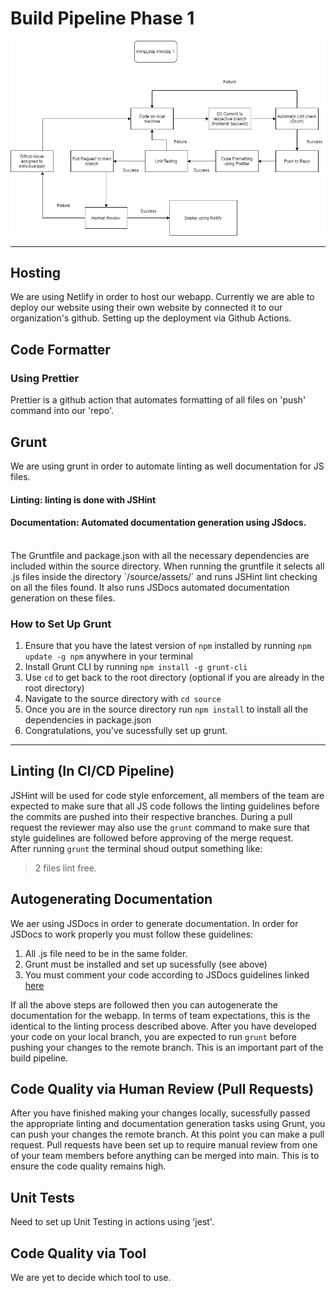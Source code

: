 # Build Pipeline Phase 1

![Build Pipeline Diagram](./phase1.png)

---

## Hosting

We are using Netlify in order to host our webapp.
Currently we are able to deploy our website using their own website by connected it to our organization's github. Setting up the deployment via Github Actions.

## Code Formatter

### Using Prettier

Prettier is a github action that automates formatting of all files on 'push' command into our 'repo'.

## Grunt

We are using grunt in order to automate linting as well documentation for JS files.

#### Linting: linting is done with JSHint

#### Documentation: Automated documentation generation using JSdocs.

<br>
The Gruntfile and package.json with all the necessary dependencies are included within the source directory. When running the gruntfile it selects all .js files inside the directory `/source/assets/` and runs JSHint lint checking on all the files found. It also runs JSDocs automated documentation generation on these files.

### How to Set Up Grunt

1. Ensure that you have the latest version of `npm` installed by running `npm update -g npm` anywhere in your terminal
2. Install Grunt CLI by running `npm install -g grunt-cli`
3. Use `cd` to get back to the root directory (optional if you are already in the root directory)
4. Navigate to the source directory with `cd source`
5. Once you are in the source directory run `npm install` to install all the dependencies in package.json
6. Congratulations, you've sucessfully set up grunt.

---

## Linting (In CI/CD Pipeline)

JSHint will be used for code style enforcement, all members of the team are expected to make sure that all JS code follows the linting guidelines before the commits are pushed into their respective branches. During a pull request the reviewer may also use the `grunt` command to make sure that style guidelines are followed before approving of the merge request.
<br>
After running `grunt` the terminal shoud output something like:

> 2 files lint free.

## Autogenerating Documentation

We aer using JSDocs in order to generate documentation. In order for JSDocs to work properly you must follow these guidelines:

1. All .js file need to be in the same folder.
2. Grunt must be installed and set up sucessfully (see above)
3. You must comment your code according to JSDocs guidelines linked [here](https://jsdoc.app/about-getting-started.html)

If all the above steps are followed then you can autogenerate the documentation for the webapp. In terms of team expectations, this is the identical to the linting process described above. After you have developed your code on your local branch, you are expected to run `grunt` before pushing your changes to the remote branch. This is an important part of the build pipeline.

## Code Quality via Human Review (Pull Requests)

After you have finished making your changes locally, sucessfully passed the appropriate linting and documentation generation tasks using Grunt, you can push your changes the remote branch. At this point you can make a pull request. Pull requests have been set up to require manual review from one of your team members before anything can be merged into main. This is to ensure the code quality remains high.

## Unit Tests

Need to set up Unit Testing in actions using 'jest'.

## Code Quality via Tool

We are yet to decide which tool to use.
